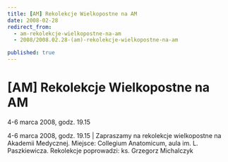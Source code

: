 ```yaml
---
title: [AM] Rekolekcje Wielkopostne na AM
date: 2008-02-28
redirect_from: 
  - am-rekolekcje-wielkopostne-na-am
  - 2008/2008.02.28-(am)-rekolekcje-wielkopostne-na-am

published: true
---
```




# [AM] Rekolekcje Wielkopostne na AM

<time>4-6 marca 2008, godz. 19.15</time>

4-6 marca 2008, godz. 19.15 | 
Zapraszamy na rekolekcje wielkopostne na Akademii Medycznej.  Miejsce: Collegium Anatomicum, aula im. L. Paszkiewicza. Rekolekcje poprowadzi: ks. Grzegorz Michalczyk

<!--CONTENT FROM OLD SERVER (jos before 2013): 4-6 marca 2008, godz. 19.15 | 
Zapraszamy na rekolekcje wielkopostne na Akademii Medycznej.  Miejsce: Collegium Anatomicum, aula im. L. Paszkiewicza. Rekolekcje poprowadzi: ks. Grzegorz Michalczyk         
-->

<!--{{json:{"created_date":"2008-02-28 14:00:35","publish_down":"0000-00-00 00:00:00","id":"575"}}}-->